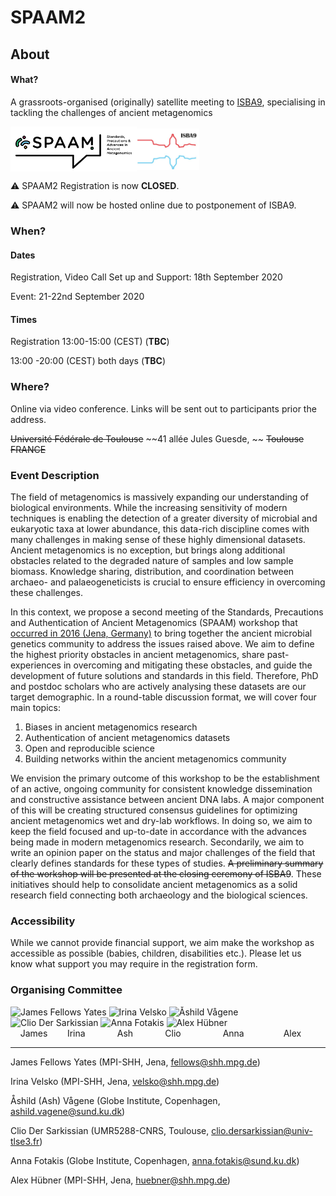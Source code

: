 # SPAAM2

## About

#### What?

A grassroots-organised (originally) satellite meeting to [ISBA9](https://isba9.sciencesconf.org/), specialising in tackling the challenges of ancient metagenomics

[<img align="absmiddle" src="./_media/SPAAM-Logo-Full-Colour.svg" width="40%"/>](https://spaam-workshop.github.io/)[<img align="absmiddle" src="./_media/ISBA9_logo.png" width="20%"/>](https://isba9.sciencesconf.org/)

:warning: SPAAM2 Registration is now **CLOSED**.

:warning: SPAAM2 will now be hosted online due to postponement of ISBA9.

### When?

#### Dates

Registration, Video Call Set up and Support: 18th September 2020

Event: 21-22nd September 2020

#### Times

Registration 13:00-15:00 (CEST)   (**TBC**)

13:00 -20:00 (CEST) both days (**TBC**)

### Where?

Online via video conference. Links will be sent out to participants prior the address.

~~Université Fédérale de Toulouse~~
~~41 allée Jules Guesde, ~~
~~Toulouse~~  
~~FRANCE~~

### Event Description

The field of metagenomics is massively expanding our understanding of biological environments. While the increasing sensitivity of modern techniques is enabling the detection of a greater diversity of microbial and eukaryotic taxa at lower abundance, this data-rich discipline comes with many challenges in making sense of these highly dimensional datasets. Ancient metagenomics is no exception, but brings along additional obstacles related to the degraded nature of samples and low sample biomass. Knowledge sharing, distribution, and coordination between archaeo- and palaeogeneticists  is crucial to ensure efficiency in overcoming these challenges.

In this context, we propose a second meeting of the Standards, Precautions and Authentication of Ancient Metagenomics (SPAAM) workshop that [occurred in 2016 (Jena, Germany)](https://dx.doi.org/10.1146/annurev-genom-091416-035526) to bring together the ancient microbial genetics community to address the issues raised above. We aim to define the highest priority obstacles in ancient metagenomics, share past-experiences in overcoming and mitigating these obstacles, and guide the development of future solutions and standards in this field. Therefore, PhD and postdoc scholars who are actively analysing these datasets are our target demographic. In a round-table discussion format, we will cover four main topics: 

1. Biases in ancient metagenomics research
2. Authentication of ancient metagenomics datasets
3. Open and reproducible science
4. Building networks within the ancient metagenomics community

We envision the primary outcome of this workshop to be the establishment of an active, ongoing community for consistent knowledge dissemination and constructive assistance between ancient DNA labs. A major component of this will be creating structured consensus guidelines for optimizing ancient metagenomics wet and dry-lab workflows. In doing so, we aim to keep the field focused and up-to-date in accordance with the advances being made in modern metagenomics research. Secondarily, we aim to write an opinion paper on the status and major challenges of the field that clearly defines standards for these types of studies. ~~A preliminary summary of the workshop will be presented at the closing ceremony of ISBA9~~. These initiatives should help to consolidate ancient metagenomics as a solid research field connecting both archaeology and the biological sciences.

### Accessibility

While we cannot provide financial support, we aim make the workshop as accessible as possible (babies, children, disabilities etc.). Please let us know what support you may require in the registration form.

### Organising Committee

<!--- Ugly hack but it works -->
  <img src="https://www.shh.mpg.de/employee_images/45083-1580056306?t=eyJoZWlnaHQiOjE2Niwid2lkdGgiOjE0MCwiZml0IjoiY3JvcCJ9--7046adb1c303f84660058687528556e0bf7e71b4" alt="James Fellows Yates" width="70" height="83">
  <img src="https://www.shh.mpg.de/employee_images/95205-1579004652?t=eyJoZWlnaHQiOjE2Niwid2lkdGgiOjE0MCwiZml0IjoiY3JvcCJ9--7046adb1c303f84660058687528556e0bf7e71b4" alt="Irina Velsko" width="70" height="83">
  <img src="https://pbs.twimg.com/profile_images/1204403803128250369/Yf7D9RJl_400x400.jpg" alt="Åshild Vågene" width="83" height="83">
  <img src="https://isba9.sciencesconf.org/data/pages/clio.png" alt="Clio Der Sarkissian" width="65" height="83">
  <img src="https://www.holofood.eu/files/Portraits/Anna%20-4-.jpg" alt="Anna Fotakis" width="120" height="83">
  <img src="https://www.shh.mpg.de/employee_images/95812-1563799491?t=eyJ3aWR0aCI6MjEyLCJoZWlnaHQiOjI3MiwiZml0IjoiY3JvcCJ9--c0c64f6fa687c0cbabebf449f6f6744f1fcdd5f3" alt="Alex Hübner" width="65" height="83">
</div>
<div>
  &nbsp;&nbsp;&nbsp;&nbsp;James&nbsp;&nbsp;&nbsp;&nbsp;&nbsp;&nbsp;&nbsp;&nbsp;Irina&nbsp;&nbsp;&nbsp;&nbsp;&nbsp;&nbsp;&nbsp;&nbsp;&nbsp;&nbsp;&nbsp;&nbsp;&nbsp;Ash&nbsp;&nbsp;&nbsp;&nbsp;&nbsp;&nbsp;&nbsp;&nbsp;&nbsp;&nbsp;&nbsp;&nbsp;&nbsp;Clio&nbsp;&nbsp;&nbsp;&nbsp;&nbsp;&nbsp;&nbsp;&nbsp;&nbsp;&nbsp;&nbsp;&nbsp;&nbsp;&nbsp;&nbsp;&nbsp;&nbsp;Anna&nbsp;&nbsp;&nbsp;&nbsp;&nbsp;&nbsp;&nbsp;&nbsp;&nbsp;&nbsp;&nbsp;&nbsp;&nbsp;&nbsp;&nbsp;&nbsp;Alex
</div>

---

James Fellows Yates (MPI-SHH, Jena, fellows@shh.mpg.de)

Irina Velsko (MPI-SHH, Jena, velsko@shh.mpg.de)

Åshild (Ash) Vågene (Globe Institute, Copenhagen, ashild.vagene@sund.ku.dk)

Clio Der Sarkissian (UMR5288-CNRS, Toulouse, clio.dersarkissian@univ-tlse3.fr)

Anna Fotakis (Globe Institute, Copenhagen, anna.fotakis@sund.ku.dk)

Alex Hübner (MPI-SHH, Jena, huebner@shh.mpg.de)
